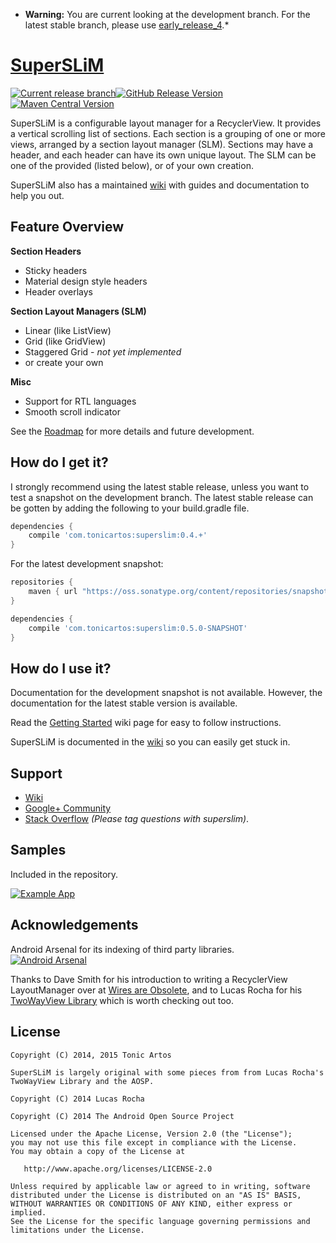 * **Warning:** You are current looking at the development branch. For the latest stable branch, please use [early_release_4](https://github.com/TonicArtos/SuperSLiM/tree/early_release_4).*

[SuperSLiM](http://tonicartos.github.io/SuperSLiM/)
=========
[![Current release branch](https://img.shields.io/badge/current%20release%20branch-early__release__4-orange.svg?style=flat-square)](https://github.com/TonicArtos/SuperSLiM/tree/early_release_4)[![GitHub Release Version](https://img.shields.io/github/release/tonicartos/superslim.svg?style=flat-square)](https://github.com/TonicArtos/SuperSLiM/releases/latest)[![Maven Central Version](https://maven-badges.herokuapp.com/maven-central/com.tonicartos/superslim/badge.svg?style=flat-square)](https://maven-badges.herokuapp.com/maven-central/com.tonicartos/superslim)


SuperSLiM is a configurable layout manager for a RecyclerView. It provides a vertical scrolling list of sections. Each section is a grouping of one or more views, arranged by a section layout manager (SLM). Sections may have a header, and each header can have its own unique layout. The SLM can be one of the provided (listed below), or of your own creation.

SuperSLiM also has a maintained [wiki](https://github.com/TonicArtos/SuperSLiM/wiki) with guides and documentation to help you out.

## Feature Overview
**Section Headers**  
- Sticky headers
- Material design style headers
- Header overlays

**Section Layout Managers (SLM)**  
- Linear (like ListView)
- Grid (like GridView)
- Staggered Grid - *not yet implemented*
- or create your own
 
**Misc**  
- Support for RTL languages
- Smooth scroll indicator

See the [Roadmap](https://github.com/TonicArtos/SuperSLiM/wiki/Roadmap) for more details and future development.

## How do I get it?
I strongly recommend using the latest stable release, unless you want to test a snapshot on the development branch. The latest stable release can be gotten by adding the following to your build.gradle file.
```groovy
dependencies {
    compile 'com.tonicartos:superslim:0.4.+'
}
```

For the latest development snapshot:
```groovy
repositories {
    maven { url "https://oss.sonatype.org/content/repositories/snapshots/" }
}
```

```groovy
dependencies {
    compile 'com.tonicartos:superslim:0.5.0-SNAPSHOT'
}
```

## How do I use it?
Documentation for the development snapshot is not available. However, the documentation for the latest stable version is available.

Read the [Getting Started](https://github.com/TonicArtos/SuperSLiM/wiki/Getting%20started%20with%20version%200.4) wiki page for easy to follow instructions.

SuperSLiM is documented in the [wiki](https://github.com/TonicArtos/SuperSLiM/wiki/) so you can easily get stuck in.

## Support
- [Wiki](https://github.com/TonicArtos/SuperSLiM/wiki)
- [Google+ Community](https://plus.google.com/communities/104097089134643994744)
- [Stack Overflow](https://stackoverflow.com/questions/tagged/superslim) *(Please tag questions with superslim)*.
 
## Samples
Included in the repository.

[![Example App](https://4.bp.blogspot.com/-ep46JKpGa84/VJhX1plWWCI/AAAAAAAAXZY/9A1ArrV3a3k/s1600/SuperSLiM-Demo-small.gif)](https://github.com/TonicArtos/SuperSLiM/tree/master/example)

## Acknowledgements
Android Arsenal for its indexing of third party libraries.  
[![Android Arsenal](https://img.shields.io/badge/Android%20Arsenal-SuperSLiM-blue.svg?style=flat-square)](https://android-arsenal.com/details/1/1319)

Thanks to Dave Smith for his introduction to writing a RecyclerView LayoutManager over at [Wires are Obsolete](http://wiresareobsolete.com/), and to Lucas Rocha for his [TwoWayView Library](http://github.com/lucasr/twoway-view/) which is worth checking out too.

## License
```
Copyright (C) 2014, 2015 Tonic Artos

SuperSLiM is largely original with some pieces from from Lucas Rocha's TwoWayView Library and the AOSP.

Copyright (C) 2014 Lucas Rocha

Copyright (C) 2014 The Android Open Source Project

Licensed under the Apache License, Version 2.0 (the "License");
you may not use this file except in compliance with the License.
You may obtain a copy of the License at

   http://www.apache.org/licenses/LICENSE-2.0

Unless required by applicable law or agreed to in writing, software
distributed under the License is distributed on an "AS IS" BASIS,
WITHOUT WARRANTIES OR CONDITIONS OF ANY KIND, either express or implied.
See the License for the specific language governing permissions and
limitations under the License.
```
